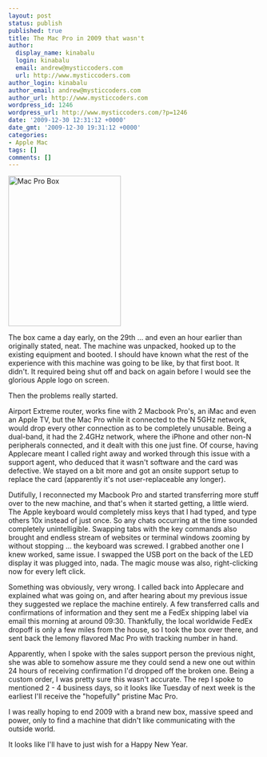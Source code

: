 ```yaml
---
layout: post
status: publish
published: true
title: The Mac Pro in 2009 that wasn't
author:
  display_name: kinabalu
  login: kinabalu
  email: andrew@mysticcoders.com
  url: http://www.mysticcoders.com
author_login: kinabalu
author_email: andrew@mysticcoders.com
author_url: http://www.mysticcoders.com
wordpress_id: 1246
wordpress_url: http://www.mysticcoders.com/?p=1246
date: '2009-12-30 12:31:12 +0000'
date_gmt: '2009-12-30 19:31:12 +0000'
categories:
- Apple Mac
tags: []
comments: []
---
```

<img src="http://www.mysticcoders.com/wp-content/uploads/2009/12/3343842511_2a6c552455_b-225x300.jpg" alt="Mac Pro Box" title="Mac Pro Box" width="225" height="300" class="alignnone size-medium wp-image-1256" />

The box came a day early, on the 29th ... and even an hour earlier than originally stated, neat.  The machine was unpacked, hooked up to the existing equipment and booted.  I should have known what the rest of the experience with this machine was going to be like, by that first boot.  It didn't.  It required being shut off and back on again before I would see the glorious Apple logo on screen.

Then the problems really started.

Airport Extreme router, works fine with 2 Macbook Pro's, an iMac and even an Apple TV, but the Mac Pro while it connected to the N 5GHz network, would drop every other connection as to be completely unusable.  Being a dual-band, it had the 2.4GHz network, where the iPhone and other non-N peripherals connected, and it dealt with this one just fine.  Of course, having Applecare meant I called right away and worked through this issue with a support agent,  who deduced that it wasn't software and the card was defective.  We stayed on a bit more and got an onsite support setup to replace the card (apparently it's not user-replaceable any longer).

Dutifully, I reconnected my Macbook Pro and started transferring more stuff over to the new machine, and that's when it started getting, a little wierd.  The Apple keyboard would completely miss keys that I had typed, and type others 10x instead of just once.  So any chats occurring at the time sounded completely unintelligible.  Swapping tabs with the key commands also brought and endless stream of websites or terminal windows zooming by without stopping ... the keyboard was screwed.  I grabbed another one I knew worked, same issue.  I swapped the USB port on the back of the LED display it was plugged into, nada.  The magic mouse was also, right-clicking now for every left click.  

Something was obviously, very wrong.  I called back into Applecare and explained what was going on, and after hearing about my previous issue they suggested we replace the machine entirely.  A few transferred calls and confirmations of information and they sent me a FedEx shipping label via email this morning at around 09:30.  Thankfully, the local worldwide FedEx dropoff is only a few miles from the house, so I took the box over there, and sent back the lemony flavored Mac Pro with tracking number in hand.

Apparently, when I spoke with the sales support person the previous night, she was able to somehow assure me they could send a new one out within 24 hours of receiving confirmation I'd dropped off the broken one.  Being a custom order, I was pretty sure this wasn't accurate.  The rep I spoke to mentioned 2 - 4 business days, so it looks like Tuesday of next week is the earliest I'll receive the "hopefully" pristine Mac Pro.  

I was really hoping to end 2009 with a brand new box, massive speed and power, only to find a machine that didn't like communicating with the outside world.

It looks like I'll have to just wish for a Happy New Year.


